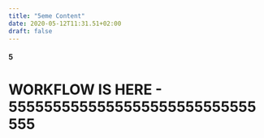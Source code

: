 ```yaml
---
title: "5eme Content"
date: 2020-05-12T11:31.51+02:00
draft: false
---
```


#### 5
# WORKFLOW IS HERE - 5555555555555555555555555555555
